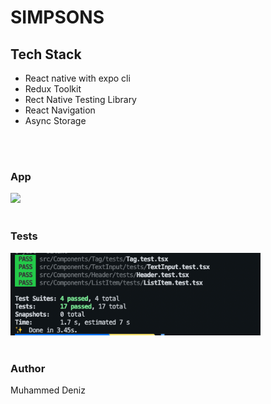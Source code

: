 # SIMPSONS

## Tech Stack

- React native with expo cli
- Redux Toolkit
- Rect Native Testing Library
- React Navigation
- Async Storage

<br />
<br />

### App

<img src="./assets/appVideo.gif" width="200">

<br />
<br />

### Tests

<img src="./assets/test.png" width="400">

<br />
<br />

### Author

Muhammed Deniz
